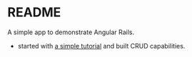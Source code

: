 README
======
A simple app to demonstrate Angular Rails.


* started with [a simple tutorial](http://blog.honeybadger.io/beginners-guide-to-angular-js-rails/)
and built CRUD capabilities.
